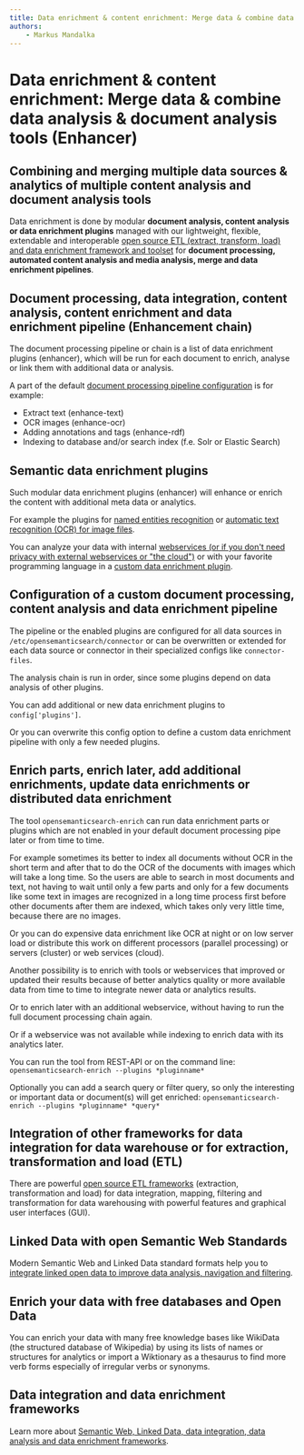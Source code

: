 ```yaml
---
title: Data enrichment & content enrichment: Merge data & combine data analysis & document analysis tools (Enhancer)  
authors:  
    - Markus Mandalka
---
```


# Data enrichment & content enrichment: Merge data & combine data analysis & document analysis tools (Enhancer)

## Combining and merging multiple data sources & analytics of multiple content analysis and document analysis tools

Data enrichment is done by modular **document analysis, content analysis or data enrichment plugins** managed with our lightweight, flexible, extendable and interoperable [open source ETL (extract, transform, load) and data enrichment framework and toolset](../../open-semantic-etl) for **document processing, automated content analysis and media analysis, merge and data enrichment pipelines**.

## Document processing, data integration, content analysis, content enrichment and data enrichment pipeline (Enhancement chain)

The document processing pipeline or chain is a list of data enrichment plugins (enhancer), which will be run for each document to enrich, analyse or link them with additional data or analysis.

A part of the default [document processing pipeline configuration](#config) is for example:
* Extract text (enhance-text)
* OCR images (enhance-ocr)
* Adding annotations and tags (enhance-rdf)
* Indexing to database and/or search index (f.e. Solr or Elastic Search)

## Semantic data enrichment plugins

Such modular data enrichment plugins (enhancer) will enhance or enrich the content with additional meta data or analytics.

For example the plugins for [named entities recognition](../datamanagement/named_entities) or [automatic text recognition (OCR) for image files](../../enhance/ocr).

You can analyze your data with internal [webservices (or if you don't need privacy with external webservices or "the cloud")](../../open-semantic-etl#enrichment-webservices) or with your favorite programming language in a [custom data enrichment plugin](../../dev/enhancer).

## Configuration of a custom document processing, content analysis and data enrichment pipeline

The pipeline or the enabled plugins are configured for all data sources in `/etc/opensemanticsearch/connector` or can be overwritten or extended for each data source or connector in their specialized configs like `connector-files`.

The analysis chain is run in order, since some plugins depend on data analysis of other plugins.

You can add additional or new data enrichment plugins to `config['plugins']`.

Or you can overwrite this config option to define a custom data enrichment pipeline with only a few needed plugins.

## Enrich parts, enrich later, add additional enrichments, update data enrichments or distributed data enrichment

The tool `opensemanticsearch-enrich` can run data enrichment parts or plugins which are not enabled in your default document processing pipe later or from time to time.

For example sometimes its better to index all documents without OCR in the short term and after that to do the OCR of the documents with images which will take a long time. So the users are able to search in most documents and text, not having to wait until only a few parts and only for a few documents like some text in images are recognized in a long time process first before other documents after them are indexed, which takes only very little time, because there are no images.

Or you can do expensive data enrichment like OCR at night or on low server load or distribute this work on different processors (parallel processing) or servers (cluster) or web services (cloud).

Another possibility is to enrich with tools or webservices that improved or updated their results because of better analytics quality or more available data from time to time to integrate newer data or analytics results.

Or to enrich later with an additional webservice, without having to run the full document processing chain again.

Or if a webservice was not available while indexing to enrich data with its analytics later.

You can run the tool from REST-API or on the command line:
`opensemanticsearch-enrich --plugins *pluginname*`

Optionally you can add a search query or filter query, so only the interesting or important data or document(s) will get enriched:
`opensemanticsearch-enrich --plugins *pluginname* *query*`

## Integration of other frameworks for data integration for data warehouse or for extraction, transformation and load (ETL)

There are powerful [open source ETL frameworks](../../etl#projects) (extraction, transformation and load) for data integration, mapping, filtering and transformation for data warehousing with powerful features and graphical user interfaces (GUI).

## Linked Data with open Semantic Web Standards

Modern Semantic Web and Linked Data standard formats help you to [integrate linked open data to improve data analysis, navigation and filtering](../datamanagement/opendata).

## Enrich your data with free databases and Open Data

You can enrich your data with many free knowledge bases like WikiData (the structured database of Wikipedia) by using its lists of names or structures for analytics or import a Wiktionary as a thesaurus to find more verb forms especially of irregular verbs or synonyms.

## Data integration and data enrichment frameworks

Learn more about [Semantic Web, Linked Data, data integration, data analysis and data enrichment frameworks](../../etl).